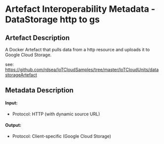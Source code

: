 # Artefact Interoperability Metadata - DataStorage http to gs

## Artefact Description

A Docker Artefact that pulls data from a http resource and uploads it to Google Cloud Storage.

see: https://github.com/rdsea/IoTCloudSamples/tree/master/IoTCloudUnits/datastorageArtefact

## Metadata Description

#### Input:
 * Protocol: HTTP (with dynamic source URL)
 
#### Output:
 * Protocol: Client-specific (Google Cloud Storage)
